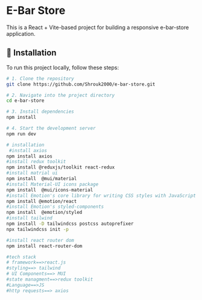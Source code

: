 # E-Bar Store

This is a React + Vite-based project for building a responsive e-bar-store application.

## 🔧 Installation

To run this project locally, follow these steps:

```bash
# 1. Clone the repository
git clone https://github.com/Shrouk2000/e-bar-store.git

# 2. Navigate into the project directory
cd e-bar-store

# 3. Install dependencies
npm install

# 4. Start the development server
npm run dev

# installation
 #install axios
npm install axios 
#install redux toolkit
npm install @reduxjs/toolkit react-redux
#install matrial ui
npm install  @mui/material
#install Material-UI icons package
npm install  @mui/icons-material 
#install Emotion's core library for writing CSS styles with JavaScript
npm install @emotion/react
#install Emotion's styled-components
npm install  @emotion/styled
#install tailwind
npm install -D tailwindcss postcss autoprefixer
npx tailwindcss init -p

#install react router dom
npm install react-router-dom

#tech stack
# framework==>react.js
#styling==> tailwind
# UI Components==> MUI
#state managment==>redux toolkit
#Language==>JS
#http requests==> axios